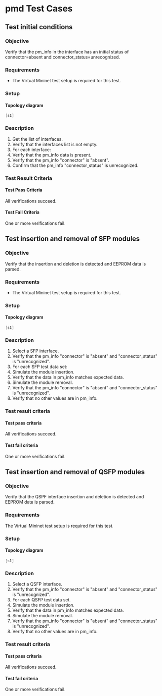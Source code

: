 # pmd Test Cases

## Test initial conditions
### Objective
Verify that the pm\_info in the interface has an initial status of connector=absent and connector\_status=unrecognized.
### Requirements
 - The Virtual Mininet test setup is required for this test.
### Setup
#### Topology diagram
```
[s1]
```
### Description ###
1. Get the list of interfaces.
2. Verify that the interfaces list is not empty.
3. For each interface:
  1. Verify that the pm\_info data is present.
  2. Verify that the pm\_info "connector" is "absent".
  3. Confirm that the pm\_info "connector\_status" is unrecognized.
### Test Result Criteria
#### Test Pass Criteria
All verifications succeed.
#### Test Fail Criteria
One or more verifications fail.

## Test insertion and removal of SFP modules
### Objective
Verify that the insertion and deletion is detected and EEPROM data is parsed.
### Requirements
 - The Virtual Mininet test setup is required for this test.
### Setup
#### Topology diagram
```
[s1]
```
### Description
1. Select a SFP interface.
2. Verify that the pm\_info "connector" is "absent" and "connector\_status" is "unrecognized".
3. For each SFP test data set:
  1. Simulate the module insertion.
  2. Verify that the data in pm\_info matches expected data.
  3. Simulate the module removal.
  4. Verify that the pm\_info "connector" is "absent" and "connector\_status" is "unrecognized".
  5. Verify that no other values are in pm\_info.
### Test result criteria
#### Test pass criteria
All verifications succeed.
#### Test fail criteria
One or more verifications fail.

## Test insertion and removal of QSFP modules
### Objective
Verify that the QSPF interface insertion and deletion is detected and EEPROM data is parsed.
### Requirements
The Virtual Mininet test setup is required for this test.
### Setup
#### Topology diagram
```
[s1]
```
### Description
1. Select a QSFP interface.
2. Verify that the pm\_info "connector" is "absent" and "connector\_status" is "unrecognized".
3. For each QSFP test data set.
  1. Simulate the module insertion.
  2. Verify that the data in pm\_info matches expected data.
  3. Simulate the module removal.
  4. Verify that the pm\_info "connector" is "absent" and "connector\_status" is "unrecognized".
  5. Verify that no other values are in pm\_info.
### Test result criteria
#### Test pass criteria
All verifications succeed.
#### Test fail criteria
One or more verifications fail.
